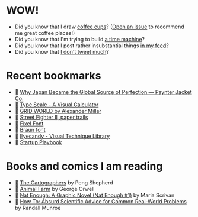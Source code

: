 # WOW!

- Did you know that I draw [coffee cups](https://papercups.mamuso.net/)? ([Open an issue](https://github.com/mamuso/papercups/issues) to recommend me great coffee places!)
- Did you know that I'm trying to build [a time machine](https://github.com/mamuso/fluxcapacitor)?
- Did you know that I post rather insubstantial things [in my feed](https://feed.mamuso.net/)?
- Did you know that [I don't tweet much](https://twitter.com/mamuso)?

# Recent bookmarks

- 👀 [Why Japan Became the Global Source of Perfection — Paynter Jacket Co.](https://paynter.co.uk/blogs/stories/why-japan-became-global-source-of-perfection)
- 👀 [Type Scale - A Visual Calculator](https://typescale.com/)
- 👀 [GRID WORLD by Alexander Miller](https://alex.miller.garden/grid-world/)
- 👀 [Street Fighter II, paper trails](https://fabiensanglard.net/sf2_sheets/index.html)
- 👀 [Fixel Font](https://fixel.macpaw.com/)
- 👀 [Braun font](https://www.iconwerk.com/braun-font.html)
- 👀 [Eyecandy - Visual Technique Library](https://eycndy.com/)
- 👀 [Startup Playbook](https://playbook.samaltman.com/)


# Books and comics I am reading

- 📘 [The Cartographers](https://www.goodreads.com/book/show/56224531) by Peng Shepherd
- 📘 [Animal Farm](https://www.goodreads.com/book/show/8349198) by George Orwell
- 📘 [Nat Enough: A Graphic Novel (Nat Enough #1)](https://www.goodreads.com/book/show/45714795) by Maria Scrivan
- 📘 [How To: Absurd Scientific Advice for Common Real-World Problems](https://www.goodreads.com/book/show/43851501) by Randall Munroe

